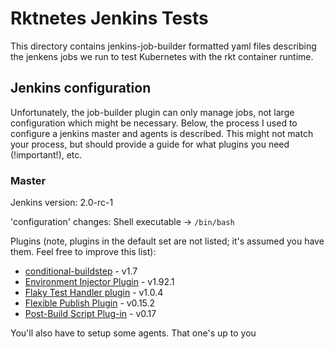 # Rktnetes Jenkins Tests

This directory contains jenkins-job-builder formatted yaml files describing the jenkens jobs we run to test Kubernetes with the rkt container runtime.

## Jenkins configuration

Unfortunately, the job-builder plugin can only manage jobs, not large configuration which might be necessary. Below, the process I used to configure a jenkins master and agents is described. This might not match your process, but should provide a guide for what plugins you need (!important!), etc.


### Master

<!-- TODO this should be formatted more nicely -->

Jenkins version: 2.0-rc-1

'configuration' changes: Shell executable -> `/bin/bash`

Plugins (note, plugins in the default set are not listed; it's assumed you have them. Feel free to improve this list):

* [conditional-buildstep](https://wiki.jenkins-ci.org/display/JENKINS/Conditional+BuildStep+Plugin) - v1.7
* [Environment Injector Plugin](https://wiki.jenkins-ci.org/display/JENKINS/EnvInject+Plugin) - v1.92.1
* [Flaky Test Handler plugin](https://wiki.jenkins-ci.org/display/JENKINS/Flaky+Test+Handler+Plugin) - v1.0.4
* [Flexible Publish Plugin](http://wiki.jenkins-ci.org/display/JENKINS/Flexible+Publish+Plugin) - v0.15.2
* [Post-Build Script Plug-in](http://wiki.jenkins-ci.org/display/JENKINS/PostBuildScript+Plugin) - v0.17

You'll also have to setup some agents. That one's up to you

